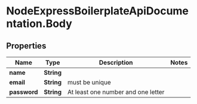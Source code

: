 # NodeExpressBoilerplateApiDocumentation.Body

## Properties
Name | Type | Description | Notes
------------ | ------------- | ------------- | -------------
**name** | **String** |  | 
**email** | **String** | must be unique | 
**password** | **String** | At least one number and one letter | 

